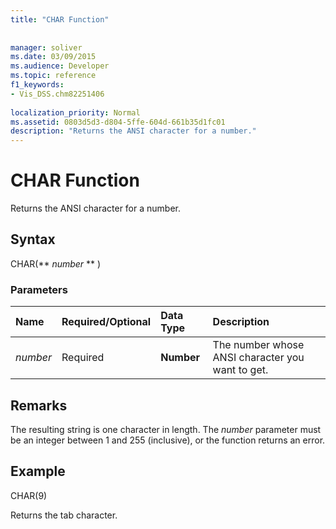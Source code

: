 ```yaml
---
title: "CHAR Function"
 
 
manager: soliver
ms.date: 03/09/2015
ms.audience: Developer
ms.topic: reference
f1_keywords:
- Vis_DSS.chm82251406
 
localization_priority: Normal
ms.assetid: 0803d5d3-d804-5ffe-604d-661b35d1fc01
description: "Returns the ANSI character for a number."
---
```


# CHAR Function

Returns the ANSI character for a number.
  
## Syntax

CHAR(** *number* ** ) 
  
### Parameters

|**Name**|**Required/Optional**|**Data Type**|**Description**|
|:-----|:-----|:-----|:-----|
| _number_ <br/> |Required  <br/> |**Number** <br/> |The number whose ANSI character you want to get.  <br/> |
   
## Remarks

The resulting string is one character in length. The  _number_ parameter must be an integer between 1 and 255 (inclusive), or the function returns an error. 
  
## Example

CHAR(9) 
  
Returns the tab character. 
  

